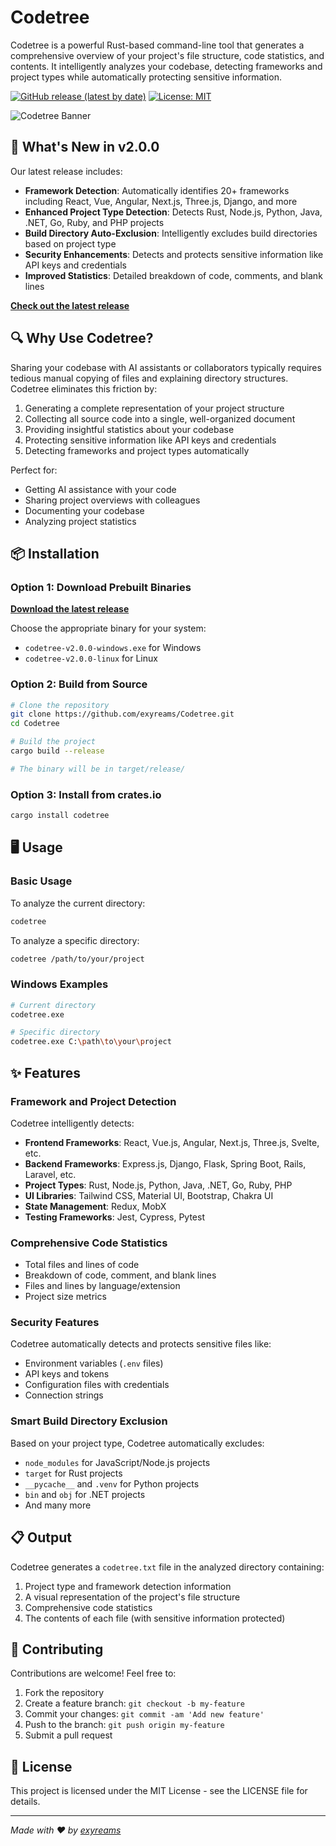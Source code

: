 # Codetree

Codetree is a powerful Rust-based command-line tool that generates a comprehensive overview of your project's file structure, code statistics, and contents. It intelligently analyzes your codebase, detecting frameworks and project types while automatically protecting sensitive information.

[![GitHub release (latest by date)](https://img.shields.io/github/v/release/exyreams/Codetree)](https://github.com/exyreams/Codetree/releases/latest)
[![License: MIT](https://img.shields.io/badge/License-MIT-yellow.svg)](https://opensource.org/licenses/MIT)

![Codetree Banner](https://raw.githubusercontent.com/exyreams/Codetree/main/assets/banner.png)

## 🚀 What's New in v2.0.0

Our latest release includes:

- **Framework Detection**: Automatically identifies 20+ frameworks including React, Vue, Angular, Next.js, Three.js, Django, and more
- **Enhanced Project Type Detection**: Detects Rust, Node.js, Python, Java, .NET, Go, Ruby, and PHP projects
- **Build Directory Auto-Exclusion**: Intelligently excludes build directories based on project type
- **Security Enhancements**: Detects and protects sensitive information like API keys and credentials
- **Improved Statistics**: Detailed breakdown of code, comments, and blank lines

**[Check out the latest release](https://github.com/exyreams/Codetree/releases/latest)**

## 🔍 Why Use Codetree?

Sharing your codebase with AI assistants or collaborators typically requires tedious manual copying of files and explaining directory structures. Codetree eliminates this friction by:

1. Generating a complete representation of your project structure
2. Collecting all source code into a single, well-organized document
3. Providing insightful statistics about your codebase
4. Protecting sensitive information like API keys and credentials
5. Detecting frameworks and project types automatically

Perfect for:
- Getting AI assistance with your code
- Sharing project overviews with colleagues
- Documenting your codebase
- Analyzing project statistics

## 📦 Installation

### Option 1: Download Prebuilt Binaries

**[Download the latest release](https://github.com/exyreams/Codetree/releases/latest)**

Choose the appropriate binary for your system:
- `codetree-v2.0.0-windows.exe` for Windows
- `codetree-v2.0.0-linux` for Linux

### Option 2: Build from Source

```bash
# Clone the repository
git clone https://github.com/exyreams/Codetree.git
cd Codetree

# Build the project
cargo build --release

# The binary will be in target/release/
```

### Option 3: Install from crates.io

```bash
cargo install codetree
```

## 🖥️ Usage

### Basic Usage

To analyze the current directory:

```bash
codetree
```

To analyze a specific directory:

```bash
codetree /path/to/your/project
```

### Windows Examples

```bash
# Current directory
codetree.exe

# Specific directory
codetree.exe C:\path\to\your\project
```

## ✨ Features

### Framework and Project Detection

Codetree intelligently detects:

- **Frontend Frameworks**: React, Vue.js, Angular, Next.js, Three.js, Svelte, etc.
- **Backend Frameworks**: Express.js, Django, Flask, Spring Boot, Rails, Laravel, etc.
- **Project Types**: Rust, Node.js, Python, Java, .NET, Go, Ruby, PHP
- **UI Libraries**: Tailwind CSS, Material UI, Bootstrap, Chakra UI
- **State Management**: Redux, MobX
- **Testing Frameworks**: Jest, Cypress, Pytest

### Comprehensive Code Statistics

- Total files and lines of code
- Breakdown of code, comment, and blank lines
- Files and lines by language/extension
- Project size metrics

### Security Features

Codetree automatically detects and protects sensitive files like:
- Environment variables (`.env` files)
- API keys and tokens
- Configuration files with credentials
- Connection strings

### Smart Build Directory Exclusion

Based on your project type, Codetree automatically excludes:
- `node_modules` for JavaScript/Node.js projects
- `target` for Rust projects
- `__pycache__` and `.venv` for Python projects
- `bin` and `obj` for .NET projects
- And many more

## 📋 Output

Codetree generates a `codetree.txt` file in the analyzed directory containing:

1. Project type and framework detection information
2. A visual representation of the project's file structure
3. Comprehensive code statistics
4. The contents of each file (with sensitive information protected)

## 🤝 Contributing

Contributions are welcome! Feel free to:

1. Fork the repository
2. Create a feature branch: `git checkout -b my-feature`
3. Commit your changes: `git commit -am 'Add new feature'`
4. Push to the branch: `git push origin my-feature`
5. Submit a pull request

## 📜 License

This project is licensed under the MIT License - see the LICENSE file for details.

---

*Made with ❤️ by [exyreams](https://github.com/exyreams)*